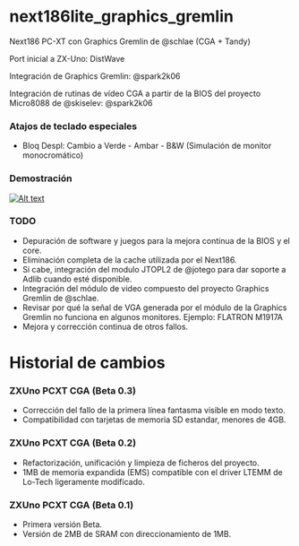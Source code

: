 # next186lite_graphics_gremlin
Next186 PC-XT con Graphics Gremlin de @schlae (CGA + Tandy)

Port inicial a ZX-Uno: DistWave

Integración de Graphics Gremlin: @spark2k06

Integración de rutinas de vídeo CGA a partir de la BIOS del proyecto Micro8088 de @skiselev: @spark2k06

### Atajos de teclado especiales

* Bloq Despl: Cambio a Verde - Ambar - B&W (Simulación de monitor monocromático)

### Demostración

[![Alt text](https://i9.ytimg.com/vi_webp/nYM2x__3_P4/sddefault.webp?v=61ab29b0&sqp=CKD4rI0G&rs=AOn4CLBAn8ZRCPZ9x4Pg56CHQO5mt0UqwA)](https://www.youtube.com/watch?v=nYM2x__3_P4)

### TODO

* Depuración de software y juegos para la mejora continua de la BIOS y el core.
* Eliminación completa de la cache utilizada por el Next186.
* Si cabe, integración del modulo JTOPL2 de @jotego para dar soporte a Adlib cuando esté disponible.
* Integración del módulo de video compuesto del proyecto Graphics Gremlin de @schlae.
* Revisar por qué la señal de VGA generada por el módulo de la Graphics Gremlin no funciona en algunos monitores. Ejemplo: FLATRON M1917A
* Mejora y corrección continua de otros fallos.

# Historial de cambios

### ZXUno PCXT CGA (Beta 0.3)

* Corrección del fallo de la primera línea fantasma visible en modo texto.
* Compatibilidad con tarjetas de memoria SD estandar, menores de 4GB.

### ZXUno PCXT CGA (Beta 0.2)

* Refactorización, unificación y limpieza de ficheros del proyecto.
* 1MB de memoria expandida (EMS) compatible con el driver LTEMM de Lo-Tech ligeramente modificado.

### ZXUno PCXT CGA (Beta 0.1)

* Primera versión Beta.
* Versión de 2MB de SRAM con direccionamiento de 1MB.
